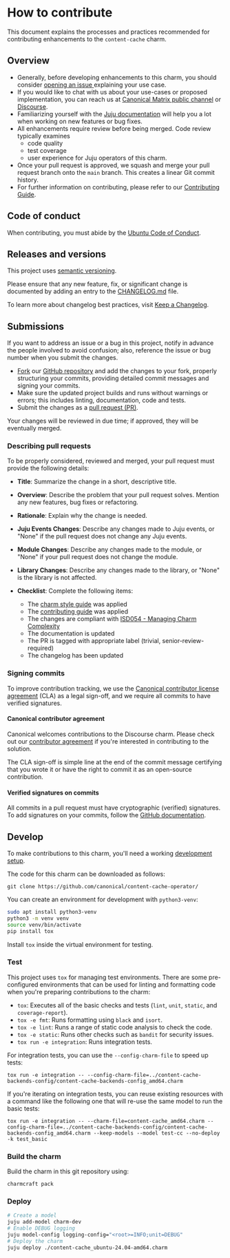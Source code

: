 # How to contribute

This document explains the processes and practices recommended for contributing enhancements to the `content-cache` charm.

## Overview

- Generally, before developing enhancements to this charm, you should consider [opening an issue
  ](https://github.com/canonical/content-cache-operator/issues) explaining your use case.
- If you would like to chat with us about your use-cases or proposed implementation, you can reach
  us at [Canonical Matrix public channel](https://matrix.to/#/#charmhub-charmdev:ubuntu.com)
  or [Discourse](https://discourse.charmhub.io/).
- Familiarizing yourself with the [Juju documentation](https://canonical-juju.readthedocs-hosted.com/en/latest/user/howto/manage-charms/)
  will help you a lot when working on new features or bug fixes.
- All enhancements require review before being merged. Code review typically examines
  - code quality
  - test coverage
  - user experience for Juju operators of this charm.
- Once your pull request is approved, we squash and merge your pull request branch onto
  the `main` branch. This creates a linear Git commit history.
- For further information on contributing, please refer to our
  [Contributing Guide](https://github.com/canonical/is-charms-contributing-guide).

## Code of conduct

When contributing, you must abide by the
[Ubuntu Code of Conduct](https://ubuntu.com/community/ethos/code-of-conduct).

## Releases and versions

This project uses [semantic versioning](https://semver.org/).

Please ensure that any new feature, fix, or significant change is documented by
adding an entry to the [CHANGELOG.md](https://github.com/canonical/content-cache-operator/blob/main/content-cache/docs/changelog.md) file.

To learn more about changelog best practices, visit [Keep a Changelog](https://keepachangelog.com/).

## Submissions

If you want to address an issue or a bug in this project,
notify in advance the people involved to avoid confusion;
also, reference the issue or bug number when you submit the changes.

- [Fork](https://docs.github.com/en/pull-requests/collaborating-with-pull-requests/working-with-forks/about-forks)
  our [GitHub repository](https://github.com/canonical/content-cache-operator/)
  and add the changes to your fork, properly structuring your commits,
  providing detailed commit messages and signing your commits.
- Make sure the updated project builds and runs without warnings or errors;
  this includes linting, documentation, code and tests.
- Submit the changes as a
  [pull request (PR)](https://docs.github.com/en/pull-requests/collaborating-with-pull-requests/proposing-changes-to-your-work-with-pull-requests/creating-a-pull-request-from-a-fork).

Your changes will be reviewed in due time; if approved, they will be eventually merged.

### Describing pull requests

To be properly considered, reviewed and merged,
your pull request must provide the following details:

- **Title**: Summarize the change in a short, descriptive title.

- **Overview**: Describe the problem that your pull request solves.
  Mention any new features, bug fixes or refactoring.

- **Rationale**: Explain why the change is needed.

- **Juju Events Changes**: Describe any changes made to Juju events, or
  "None" if the pull request does not change any Juju events.

- **Module Changes**: Describe any changes made to the module, or "None"
  if your pull request does not change the module.

- **Library Changes**: Describe any changes made to the library,
  or "None" is the library is not affected.

- **Checklist**: Complete the following items:

  - The [charm style guide](https://juju.is/docs/sdk/styleguide) was applied
  - The [contributing guide](https://github.com/canonical/is-charms-contributing-guide) was applied
  - The changes are compliant with [ISD054 - Managing Charm Complexity](https://discourse.charmhub.io/t/specification-isd014-managing-charm-complexity/11619)
  - The documentation is updated
  - The PR is tagged with appropriate label (trivial, senior-review-required)
  - The changelog has been updated

### Signing commits

To improve contribution tracking,
we use the [Canonical contributor license agreement](https://assets.ubuntu.com/v1/ff2478d1-Canonical-HA-CLA-ANY-I_v1.2.pdf)
(CLA) as a legal sign-off, and we require all commits to have verified signatures.

#### Canonical contributor agreement

Canonical welcomes contributions to the Discourse charm. Please check out our
[contributor agreement](https://ubuntu.com/legal/contributors) if you're interested in contributing to the solution.

The CLA sign-off is simple line at the
end of the commit message certifying that you wrote it
or have the right to commit it as an open-source contribution.

#### Verified signatures on commits

All commits in a pull request must have cryptographic (verified) signatures.
To add signatures on your commits, follow the
[GitHub documentation](https://docs.github.com/en/authentication/managing-commit-signature-verification/signing-commits).

## Develop

To make contributions to this charm, you'll need a working
[development setup](https://documentation.ubuntu.com/juju/latest/user/howto/manage-your-deployment/manage-your-deployment-environment/).

The code for this charm can be downloaded as follows:

```
git clone https://github.com/canonical/content-cache-operator/
```

You can create an environment for development with `python3-venv`:

```bash
sudo apt install python3-venv
python3 -m venv venv
source venv/bin/activate
pip install tox
```

Install `tox` inside the virtual environment for testing.

### Test

This project uses `tox` for managing test environments. There are some pre-configured environments
that can be used for linting and formatting code when you're preparing contributions to the charm:

* ``tox``: Executes all of the basic checks and tests (``lint``, ``unit``, ``static``, and ``coverage-report``).
* ``tox -e fmt``: Runs formatting using ``black`` and ``isort``.
* ``tox -e lint``: Runs a range of static code analysis to check the code.
* ``tox -e static``: Runs other checks such as ``bandit`` for security issues.
* ``tox run -e integration``: Runs integration tests.

For integration tests, you can use the `--config-charm-file` to speed up tests:

```shell
tox run -e integration -- --config-charm-file=../content-cache-backends-config/content-cache-backends-config_amd64.charm
```

If you're iterating on integration tests, you can reuse existing resources with a command like the following one that will re-use the same model to run the basic tests:

```shell
tox run -e integration -- --charm-file=content-cache_amd64.charm --config-charm-file=../content-cache-backends-config/content-cache-backends-config_amd64.charm --keep-models --model test-cc --no-deploy -k test_basic
```

### Build the charm

Build the charm in this git repository using:

```shell
charmcraft pack
```

### Deploy

```bash
# Create a model
juju add-model charm-dev
# Enable DEBUG logging
juju model-config logging-config="<root>=INFO;unit=DEBUG"
# Deploy the charm
juju deploy ./content-cache_ubuntu-24.04-amd64.charm 
```
